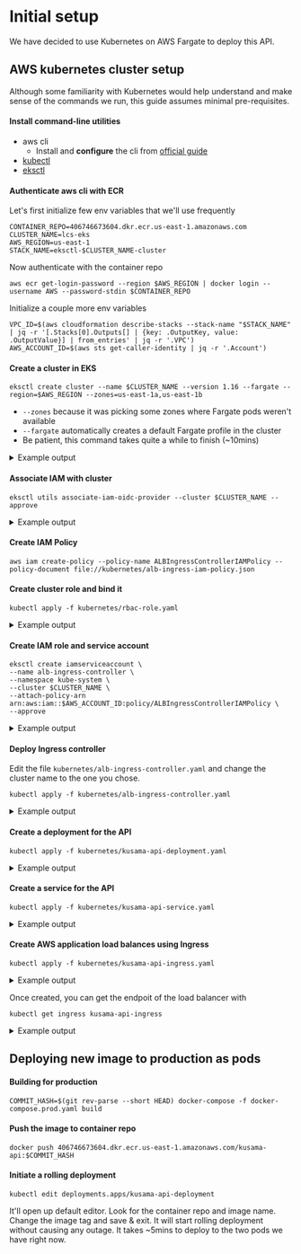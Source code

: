 # Initial setup

We have decided to use Kubernetes on AWS Fargate to deploy this API.

## AWS kubernetes cluster setup

Although some familiarity with Kubernetes would help understand and make sense of the commands we run, this guide assumes minimal pre-requisites.

#### Install command-line utilities

  - aws cli
    - Install and **configure** the cli from [official guide](https://docs.aws.amazon.com/cli/latest/userguide/install-cliv2.html)
 - [kubectl](https://docs.aws.amazon.com/cli/latest/userguide/install-cliv2.html)
 - [eksctl](https://github.com/weaveworks/eksctl#installation)

#### Authenticate aws cli with ECR

Let's first initialize few env variables that we'll use frequently

```
CONTAINER_REPO=406746673604.dkr.ecr.us-east-1.amazonaws.com
CLUSTER_NAME=lcs-eks
AWS_REGION=us-east-1
STACK_NAME=eksctl-$CLUSTER_NAME-cluster
```

Now authenticate with the container repo

```
aws ecr get-login-password --region $AWS_REGION | docker login --username AWS --password-stdin $CONTAINER_REPO
```

Initialize a couple more env variables

```
VPC_ID=$(aws cloudformation describe-stacks --stack-name "$STACK_NAME" | jq -r '[.Stacks[0].Outputs[] | {key: .OutputKey, value: .OutputValue}] | from_entries' | jq -r '.VPC')
AWS_ACCOUNT_ID=$(aws sts get-caller-identity | jq -r '.Account')
```

#### Create a cluster in EKS

```
eksctl create cluster --name $CLUSTER_NAME --version 1.16 --fargate --region=$AWS_REGION --zones=us-east-1a,us-east-1b
```

  - `--zones` because it was picking some zones where Fargate pods weren't available
  - `--fargate` automatically creates a default Fargate profile in the cluster
  - Be patient, this command takes quite a while to finish (~10mins)

<details>
<summary>Example output</summary>

```bash
[roy@miller-thinkpad:~/_code_/lcs]$ eksctl create cluster --name lcs-eks --version 1.16 --fargate --region=us-east-1 --zones=us-east-1a,us-east-1b
[ℹ]  eksctl version 0.22.0
[ℹ]  using region us-east-1
[ℹ]  subnets for us-east-1a - public:192.168.0.0/19 private:192.168.64.0/19
[ℹ]  subnets for us-east-1b - public:192.168.32.0/19 private:192.168.96.0/19
[ℹ]  using Kubernetes version 1.16
[ℹ]  creating EKS cluster "lcs-eks" in "us-east-1" region with Fargate profile
[ℹ]  if you encounter any issues, check CloudFormation console or try 'eksctl utils describe-stacks --region=us-east-1 --cluster=lcs-eks'
[ℹ]  CloudWatch logging will not be enabled for cluster "lcs-eks" in "us-east-1"
[ℹ]  you can enable it with 'eksctl utils update-cluster-logging --region=us-east-1 --cluster=lcs-eks'
[ℹ]  Kubernetes API endpoint access will use default of {publicAccess=true, privateAccess=false} for cluster "lcs-eks" in "us-east-1"
[ℹ]  2 sequential tasks: { create cluster control plane "lcs-eks", create fargate profiles }
[ℹ]  building cluster stack "eksctl-lcs-eks-cluster"
[ℹ]  deploying stack "eksctl-lcs-eks-cluster"
[ℹ]  creating Fargate profile "fp-default" on EKS cluster "lcs-eks"
[ℹ]  created Fargate profile "fp-default" on EKS cluster "lcs-eks"
[ℹ]  "coredns" is now schedulable onto Fargate
[ℹ]  "coredns" is now scheduled onto Fargate
[ℹ]  "coredns" pods are now scheduled onto Fargate
[ℹ]  waiting for the control plane availability...
[✔]  saved kubeconfig as "/home/roy/.kube/config"
[ℹ]  no tasks
[✔]  all EKS cluster resources for "lcs-eks" have been created
[ℹ]  kubectl command should work with "/home/roy/.kube/config", try 'kubectl get nodes'
[✔]  EKS cluster "lcs-eks" in "us-east-1" region is ready
```
</details>


#### Associate IAM with cluster

```
eksctl utils associate-iam-oidc-provider --cluster $CLUSTER_NAME --approve
```

<details>
<summary>Example output</summary>

```bash
[roy@miller-thinkpad:~/_code_/lcs]$ eksctl utils associate-iam-oidc-provider --cluster lcs-eks --approve
[ℹ]  eksctl version 0.22.0
[ℹ]  using region us-east-1
[ℹ]  will create IAM Open ID Connect provider for cluster "lcs-eks" in "us-east-1"
[✔]  created IAM Open ID Connect provider for cluster "lcs-eks" in "us-east-1"
```
</details>


#### Create IAM Policy

```
aws iam create-policy --policy-name ALBIngressControllerIAMPolicy --policy-document file://kubernetes/alb-ingress-iam-policy.json
```

#### Create cluster role and bind it

```
kubectl apply -f kubernetes/rbac-role.yaml
```

<details>
<summary>Example output</summary>

```bash
[roy@miller-thinkpad:~/_code_/lcs/kusama-api]$ kubectl apply -f kubernetes/rbac-role.yaml
clusterrole.rbac.authorization.k8s.io/alb-ingress-controller created
clusterrolebinding.rbac.authorization.k8s.io/alb-ingress-controller created
```
</details>


#### Create IAM role and service account

```
eksctl create iamserviceaccount \
--name alb-ingress-controller \
--namespace kube-system \
--cluster $CLUSTER_NAME \
--attach-policy-arn arn:aws:iam::$AWS_ACCOUNT_ID:policy/ALBIngressControllerIAMPolicy \
--approve
```

<details>
<summary>Example output</summary>

```bash
[roy@miller-thinkpad:~/_code_/lcs/kusama-api]$ eksctl create iamserviceaccount \
> --name alb-ingress-controller \
> --namespace kube-system \
> --cluster $CLUSTER_NAME \
> --attach-policy-arn arn:aws:iam::$AWS_ACCOUNT_ID:policy/ALBIngressControllerIAMPolicy \
> --approve
[ℹ]  eksctl version 0.22.0
[ℹ]  using region us-east-1
[ℹ]  1 iamserviceaccount (kube-system/alb-ingress-controller) was included (based on the include/exclude rules)
[!]  serviceaccounts that exists in Kubernetes will be excluded, use --override-existing-serviceaccounts to override
[ℹ]  1 task: { 2 sequential sub-tasks: { create IAM role for serviceaccount "kube-system/alb-ingress-controller", create serviceaccount "kube-system/alb-ingress-controller" } }
[ℹ]  building iamserviceaccount stack "eksctl-lcs-eks-addon-iamserviceaccount-kube-system-alb-ingress-controller"
[ℹ]  deploying stack "eksctl-lcs-eks-addon-iamserviceaccount-kube-system-alb-ingress-controller"
[ℹ]  created serviceaccount "kube-system/alb-ingress-controller"
```
</details>


#### Deploy Ingress controller

Edit the file `kubernetes/alb-ingress-controller.yaml` and change the cluster name to the one you chose.

```
kubectl apply -f kubernetes/alb-ingress-controller.yaml
```

<details>
<summary>Example output</summary>

```bash
[roy@miller-thinkpad:~/_code_/lcs/kusama-api]$ kubectl apply -f kubernetes/alb-ingress-controller.yaml
deployment.apps/alb-ingress-controller created
```
</details>


#### Create a deployment for the API

```
kubectl apply -f kubernetes/kusama-api-deployment.yaml
```

<details>
<summary>Example output</summary>

```bash
[roy@miller-thinkpad:~/_code_/lcs/kusama-api]$ kubectl apply -f kubernetes/kusama-api-deployment.yaml
deployment.apps/kusama-api-deployment created
```
</details>


#### Create a service for the API

```
kubectl apply -f kubernetes/kusama-api-service.yaml
```

<details>
<summary>Example output</summary>

```bash
[roy@miller-thinkpad:~/_code_/lcs/kusama-api]$ kubectl apply -f kubernetes/kusama-api-service.yaml
service/kusama-api-service created
```
</details>


#### Create AWS application load balances using Ingress

```
kubectl apply -f kubernetes/kusama-api-ingress.yaml
```

<details>
<summary>Example output</summary>

```bash
[roy@miller-thinkpad:~/_code_/lcs/kusama-api]$ kubectl apply -f kubernetes/kusama-api-ingress.yaml
ingress.extensions/kusama-api-ingress created
```
</details>


Once created, you can get the endpoit of the load balancer with

```
kubectl get ingress kusama-api-ingress
```

<details>
<summary>Example output</summary>

```bash
[roy@miller-thinkpad:~/_code_/lcs/kusama-api]$ kubectl get ingress kusama-api-ingress
NAME                 HOSTS   ADDRESS                                                                  PORTS   AGE
kusama-api-ingress   *       a111111a-default-kusamaapi-xx11-1234567890.us-east-1.elb.amazonaws.com   80      98s

```
</details>


## Deploying new image to production as pods

#### Building for production

```
COMMIT_HASH=$(git rev-parse --short HEAD) docker-compose -f docker-compose.prod.yaml build
```

#### Push the image to container repo

```
docker push 406746673604.dkr.ecr.us-east-1.amazonaws.com/kusama-api:$COMMIT_HASH
```

#### Initiate a rolling deployment

```
kubectl edit deployments.apps/kusama-api-deployment
```

It'll open up default editor. Look for the container repo and image name. Change the image tag and save & exit. It will start rolling deployment without causing any outage. It takes ~5mins to deploy to the two pods we have right now.
